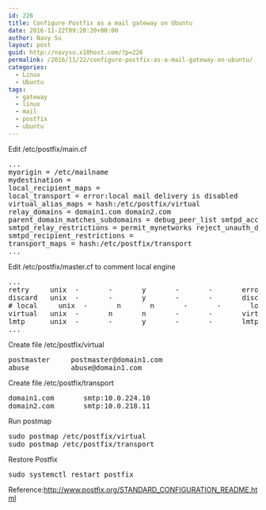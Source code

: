 ```yaml
---
id: 226
title: Configure Postfix as a mail gateway on Ubuntu
date: 2016-11-22T09:20:20+00:00
author: Navy Su
layout: post
guid: http://navysu.x10host.com/?p=226
permalink: /2016/11/22/configure-postfix-as-a-mail-gateway-on-ubuntu/
categories:
  - Linux
  - Ubuntu
tags:
  - gateway
  - linux
  - mail
  - postfix
  - ubuntu
---
```

Edit /etc/postfix/main.cf

<pre class="prettyprint">...
myorigin = /etc/mailname
mydestination =
local_recipient_maps =
local_transport = error:local mail delivery is disabled
virtual_alias_maps = hash:/etc/postfix/virtual
relay_domains = domain1.com domain2.com
parent_domain_matches_subdomains = debug_peer_list smtpd_access_maps
smtpd_relay_restrictions = permit_mynetworks reject_unauth_destination
smtpd_recipient_restrictions =
transport_maps = hash:/etc/postfix/transport
...</pre>

Edit /etc/postfix/master.cf to comment local engine

<pre class="prettyprint">...
retry     unix  -       -       y       -       -       error
discard   unix  -       -       y       -       -       discard
# local     unix  -       n       n       -       -       local
virtual   unix  -       n       n       -       -       virtual
lmtp      unix  -       -       y       -       -       lmtp
...</pre>

Create file /etc/postfix/virtual

<pre class="prettyprint">postmaster     postmaster@domain1.com
abuse          abuse@domain1.com</pre>

Create file /etc/postfix/transport

<pre class="prettyprint">domain1.com       smtp:10.0.224.10
domain2.com       smtp:10.0.218.11</pre>

Run postmap<!--?prettify linenums=true?-->

<pre class="prettyprint">sudo postmap /etc/postfix/virtual
sudo postmap /etc/postfix/transport</pre>

Restore Postfix<!--?prettify linenums=true?-->

<pre class="prettyprint">sudo systemctl restart postfix</pre>

Reference:<a href="http://www.postfix.org/STANDARD_CONFIGURATION_README.html" target="_blank">http://www.postfix.org/STANDARD_CONFIGURATION_README.html</a>